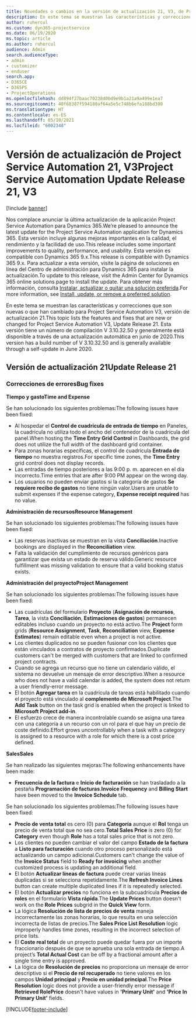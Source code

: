 ```yaml
---
title: Novedades o cambios en la versión de actualización 21, V3, de Project Service Automation
description: En este tema se muestran las características y correcciones que están disponibles en la versión de actualización 21, V3, de Project Service Automation.
author: ruhercul
ms.custom: dyn365-projectservice
ms.date: 06/19/2020
ms.topic: article
ms.author: ruhercul
audience: Admin
search.audienceType:
- admin
- customizer
- enduser
search.app:
- D365CE
- D365PS
- ProjectOperations
ms.openlocfilehash: dd894f27baac70238d0bd9e9b1a21a9a499e1ea7
ms.sourcegitcommit: 40f68387f594180af64a5e5c748b6efa188bd300
ms.translationtype: HT
ms.contentlocale: es-ES
ms.lasthandoff: 05/10/2021
ms.locfileid: "6002348"
---
```

# <a name="project-service-automation-update-release-21-v3"></a><span data-ttu-id="25035-103">Versión de actualización de Project Service Automation 21, V3</span><span class="sxs-lookup"><span data-stu-id="25035-103">Project Service Automation Update Release 21, V3</span></span>

[!include [banner](../includes/psa-now-project-operations.md)]

<span data-ttu-id="25035-104">Nos complace anunciar la última actualización de la aplicación Project Service Automation para Dynamics 365.</span><span class="sxs-lookup"><span data-stu-id="25035-104">We’re pleased to announce the latest update for the Project Service Automation application for Dynamics 365.</span></span> <span data-ttu-id="25035-105">Esta versión incluye algunas mejoras importantes en la calidad, el rendimiento y la facilidad de uso.</span><span class="sxs-lookup"><span data-stu-id="25035-105">This release includes some important improvements to quality, performance, and usability.</span></span> <span data-ttu-id="25035-106">Esta versión es compatible con Dynamics 365 9.x.</span><span class="sxs-lookup"><span data-stu-id="25035-106">This release is compatible with Dynamics 365 9.x.</span></span> <span data-ttu-id="25035-107">Para actualizar a esta versión, visite la página de soluciones en línea del Centro de administración para Dynamics 365 para instalar la actualización.</span><span class="sxs-lookup"><span data-stu-id="25035-107">To update to this release, visit the Admin Center for Dynamics 365 online solutions page to install the update.</span></span> <span data-ttu-id="25035-108">Para obtener más información, consulta [Instalar, actualizar o quitar una solución preferida](/power-platform/admin/install-remove-preferred-solution).</span><span class="sxs-lookup"><span data-stu-id="25035-108">For more information, see [Install, update, or remove a preferred solution](/power-platform/admin/install-remove-preferred-solution).</span></span>

<span data-ttu-id="25035-109">En este tema se muestran las características y correcciones que son nuevas o que han cambiado para Project Service Automation V3, versión de actualización 21.</span><span class="sxs-lookup"><span data-stu-id="25035-109">This topic lists the features and fixes that are new or changed for Project Service Automation V3, Update Release 21.</span></span> <span data-ttu-id="25035-110">Esta versión tiene un número de compilación V 3.10.32.50 y generalmente está disponible a través de una actualización automática en junio de 2020.</span><span class="sxs-lookup"><span data-stu-id="25035-110">This version has a build number of V 3.10.32.50 and is generally available through a self-update in June 2020.</span></span>

## <a name="update-release-21"></a><span data-ttu-id="25035-111">Versión de actualización 21</span><span class="sxs-lookup"><span data-stu-id="25035-111">Update Release 21</span></span>

### <a name="bug-fixes"></a><span data-ttu-id="25035-112">Correcciones de errores</span><span class="sxs-lookup"><span data-stu-id="25035-112">Bug fixes</span></span>

<span data-ttu-id="25035-113">**Tiempo y gasto**</span><span class="sxs-lookup"><span data-stu-id="25035-113">**Time and Expense**</span></span>

<span data-ttu-id="25035-114">Se han solucionado los siguientes problemas:</span><span class="sxs-lookup"><span data-stu-id="25035-114">The following issues have been fixed:</span></span>

- <span data-ttu-id="25035-115">Al hospedar el **Control de cuadrícula de entrada de tiempo** en Paneles, la cuadrícula no utiliza todo el ancho del contenedor de la cuadrícula del panel.</span><span class="sxs-lookup"><span data-stu-id="25035-115">When hosting the **Time Entry Grid Control** in Dashboards, the grid does not utilize the full width of the dashboard grid container.</span></span>
- <span data-ttu-id="25035-116">Para zonas horarias específicas, el control de cuadrícula **Entrada de tiempo** no muestra registros.</span><span class="sxs-lookup"><span data-stu-id="25035-116">For specific time zones, the **Time Entry** grid control does not display records.</span></span>
- <span data-ttu-id="25035-117">Las entradas de tiempo posteriores a las 9:00 p. m. aparecen en el día incorrecto.</span><span class="sxs-lookup"><span data-stu-id="25035-117">Time entries that are after 9:00 PM appear on the wrong day.</span></span>
- <span data-ttu-id="25035-118">Los usuarios no pueden enviar gastos si la categoría de gastos **Se requiere recibo de gastos** no tiene ningún valor.</span><span class="sxs-lookup"><span data-stu-id="25035-118">Users are unable to submit expenses if the expense category, **Expense receipt required** has no value.</span></span>

<span data-ttu-id="25035-119">**Administración de recursos**</span><span class="sxs-lookup"><span data-stu-id="25035-119">**Resource Management**</span></span>

<span data-ttu-id="25035-120">Se han solucionado los siguientes problemas:</span><span class="sxs-lookup"><span data-stu-id="25035-120">The following issues have been fixed:</span></span>

- <span data-ttu-id="25035-121">Las reservas inactivas se muestran en la vista **Conciliación**.</span><span class="sxs-lookup"><span data-stu-id="25035-121">Inactive bookings are displayed in the **Reconciliation** view.</span></span>
- <span data-ttu-id="25035-122">Falta la validación del cumplimiento de recursos genéricos para garantizar que exista un estado de reserva válido.</span><span class="sxs-lookup"><span data-stu-id="25035-122">Generic resource fulfillment was missing validation to ensure that a valid booking status exists.</span></span>

<span data-ttu-id="25035-123">**Administración del proyecto**</span><span class="sxs-lookup"><span data-stu-id="25035-123">**Project Management**</span></span>

<span data-ttu-id="25035-124">Se han solucionado los siguientes problemas:</span><span class="sxs-lookup"><span data-stu-id="25035-124">The following issues have been fixed:</span></span>

- <span data-ttu-id="25035-125">Las cuadrículas del formulario **Proyecto** (**Asignación de recursos**, **Tarea**, la vista **Conciliación**, **Estimaciones de gastos**) permanecen editables incluso cuando un proyecto no está activo.</span><span class="sxs-lookup"><span data-stu-id="25035-125">The **Project** form grids (**Resource Assignment**, **Task**, **Reconciliation** view, **Expense Estimates**) remain editable even when a project is not active.</span></span>
- <span data-ttu-id="25035-126">Los clientes duplicados no se pueden fusionar con los clientes que están vinculados a contratos de proyecto confirmados.</span><span class="sxs-lookup"><span data-stu-id="25035-126">Duplicate customers can't be merged with customers that are linked to confirmed project contracts.</span></span>
- <span data-ttu-id="25035-127">Cuando se agrega un recurso que no tiene un calendario válido, el sistema no devuelve un mensaje de error descriptivo.</span><span class="sxs-lookup"><span data-stu-id="25035-127">When a resource who does not have a valid calendar is added, the system does not return a user friendly-error message.</span></span>
- <span data-ttu-id="25035-128">El botón **Agregar tarea** en la cuadrícula de tareas está habilitado cuando el proyecto está vinculado al **complemento de Microsoft Project**.</span><span class="sxs-lookup"><span data-stu-id="25035-128">The **Add Task** button on the task grid is enabled when the project is linked to **Microsoft Project add-in**.</span></span>
- <span data-ttu-id="25035-129">El esfuerzo crece de manera incontrolable cuando se asigna una tarea con una categoría a un recurso con un rol para el que hay un precio de coste definido.</span><span class="sxs-lookup"><span data-stu-id="25035-129">Effort grows uncontrollably when a task with a category is assigned to a resource with a role for which there is a cost price defined.</span></span>

<span data-ttu-id="25035-130">**Sales**</span><span class="sxs-lookup"><span data-stu-id="25035-130">**Sales**</span></span>

<span data-ttu-id="25035-131">Se han realizado las siguientes mejoras:</span><span class="sxs-lookup"><span data-stu-id="25035-131">The following enhancements have been made:</span></span>

- <span data-ttu-id="25035-132">**Frecuencia de la factura** e **Inicio de facturación** se han trasladado a la pestaña **Programación de facturas**.</span><span class="sxs-lookup"><span data-stu-id="25035-132">**Invoice Frequency** and **Billing Start** have been moved to the **Invoice Schedule** tab.</span></span>

<span data-ttu-id="25035-133">Se han solucionado los siguientes problemas:</span><span class="sxs-lookup"><span data-stu-id="25035-133">The following issues have been fixed:</span></span>

- <span data-ttu-id="25035-134">**Precio de venta total** es cero (0) para **Categoría** aunque el **Rol** tenga un precio de venta total que no sea cero.</span><span class="sxs-lookup"><span data-stu-id="25035-134">**Total Sales Price** is zero (0) for **Category** even though **Role** has a total sales price that is not zero.</span></span>
- <span data-ttu-id="25035-135">Los clientes no pueden cambiar el valor del campo **Estado de la factura** a **Listo para facturación** cuando otro proceso personalizado está actualizando un campo adicional.</span><span class="sxs-lookup"><span data-stu-id="25035-135">Customers can't change the value of the **Invoice Status** field to **Ready for invoicing** when another customized process is updating an additional field.</span></span>
- <span data-ttu-id="25035-136">El botón **Actualizar líneas de factura** puede crear varias líneas duplicadas si se selecciona repetidamente.</span><span class="sxs-lookup"><span data-stu-id="25035-136">The **Refresh Invoice Lines** button can create multiple duplicated lines if it is repeatedly selected.</span></span>
- <span data-ttu-id="25035-137">El botón **Actualizar precios** no funciona en la subcuadrícula **Precios de roles** en el formulario **Vista rápida**.</span><span class="sxs-lookup"><span data-stu-id="25035-137">The **Update Prices** button doesn't work on the **Role Prices** subgrid in the **Quick View** form.</span></span>
- <span data-ttu-id="25035-138">La lógica **Resolución de lista de precios de venta** maneja incorrectamente las zonas horarias, lo que resulta en una selección incorrecta de listas de precios.</span><span class="sxs-lookup"><span data-stu-id="25035-138">The **Sales Price List Resolution** logic improperly handles time zones, resulting in the incorrect selection of price lists.</span></span>
- <span data-ttu-id="25035-139">El **Coste real total** de un proyecto puede quedar fuera por un importe fraccionario después de que se aprueba una sola entrada de tiempo.</span><span class="sxs-lookup"><span data-stu-id="25035-139">A project’s **Total Actual Cost** can be off by a fractional amount after a single time entry is approved.</span></span>
- <span data-ttu-id="25035-140">La lógica de **Resolución de precios** no proporciona un mensaje de error descriptivo si el **Precio de rol recuperado** no tiene valores en los campos **Unidad principal** y **Precio en unidad principal**.</span><span class="sxs-lookup"><span data-stu-id="25035-140">The **Price Resolution** logic does not provide a user-friendly error message if **Retrieved RolePrice** doesn't have values in **'Primary Unit'** and **'Price In Primary Unit'** fields.</span></span>


[!INCLUDE[footer-include](../includes/footer-banner.md)]